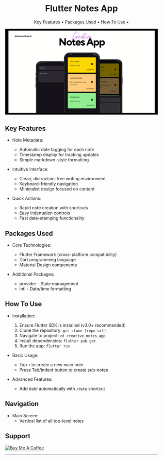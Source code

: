 <h1 align="center">
  Flutter Notes App
</h1>
<p align="center">
  <a href="#key-features">Key Features</a> •
  <a href="#Packages-Used">Packages Used</a> •
  <a href="#how-to-use">How To Use</a> •
</p>

<img src="assets/images/Screenshot 2025-04-03 215835.png" alt="Main Screenshot"></img>

## Key Features


* Note Metadata:
  - Automatic date tagging for each note
  - Timestamp display for tracking updates
  - Simple markdown-style formatting

* Intuitive Interface:
  - Clean, distraction-free writing environment
  - Keyboard-friendly navigation
  - Minimalist design focused on content

* Quick Actions:
  - Rapid note creation with shortcuts
  - Easy indentation controls
  - Fast date-stamping functionality

## Packages Used

* Core Technologies:
  - Flutter Framework (cross-platform compatibility)
  - Dart programming language
  - Material Design components

* Additional Packages:
  - provider - State management
  - intl - Date/time formatting

## How To Use

* Installation:
  1. Ensure Flutter SDK is installed (v3.0+ recommended)
  2. Clone the repository: `git clone [repo-url]`
  3. Navigate to project: `cd creative_notes_app`
  4. Install dependencies: `flutter pub get`
  5. Run the app: `flutter run`

* Basic Usage:
  - Tap `+` to create a new main note
  - Press Tab/indent button to create sub-notes

* Advanced Features:
  - Add date automatically with `/date` shortcut

## Navigation

* Main Screen:
  - Vertical list of all top-level notes

 
  
## Support

<a href="https://buymeacoffee.com/mohamedmkaj" target="_blank"><img src="https://www.buymeacoffee.com/assets/img/custom_images/purple_img.png" alt="Buy Me A Coffee" style="height: 41px !important;width: 174px !important;box-shadow: 0px 3px 2px 0px rgba(190, 190, 190, 0.5) !important;-webkit-box-shadow: 0px 3px 2px 0px rgba(190, 190, 190, 0.5) !important;" ></a>


---
